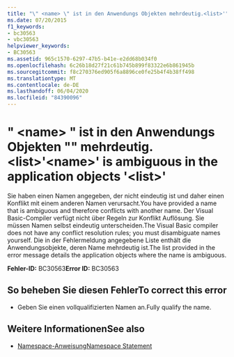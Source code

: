 ```yaml
---
title: "\" <name> \" ist in den Anwendungs Objekten mehrdeutig.<list>'"
ms.date: 07/20/2015
f1_keywords:
- bc30563
- vbc30563
helpviewer_keywords:
- BC30563
ms.assetid: 965c1570-6297-47b5-b41e-e2dd68b034f0
ms.openlocfilehash: 6c26b18d27f21c61b745b899f83322e6b861945b
ms.sourcegitcommit: f8c270376ed905f6a8896ce0fe25b4f4b38ff498
ms.translationtype: MT
ms.contentlocale: de-DE
ms.lasthandoff: 06/04/2020
ms.locfileid: "84390096"
---
```

# <a name="name-is-ambiguous-in-the-application-objects-list"></a><span data-ttu-id="a7e83-103">" \<name> " ist in den Anwendungs Objekten "" mehrdeutig. \<list></span><span class="sxs-lookup"><span data-stu-id="a7e83-103">'\<name>' is ambiguous in the application objects '\<list>'</span></span>
<span data-ttu-id="a7e83-104">Sie haben einen Namen angegeben, der nicht eindeutig ist und daher einen Konflikt mit einem anderen Namen verursacht.</span><span class="sxs-lookup"><span data-stu-id="a7e83-104">You have provided a name that is ambiguous and therefore conflicts with another name.</span></span> <span data-ttu-id="a7e83-105">Der Visual Basic-Compiler verfügt nicht über Regeln zur Konflikt Auflösung. Sie müssen Namen selbst eindeutig unterscheiden.</span><span class="sxs-lookup"><span data-stu-id="a7e83-105">The Visual Basic compiler does not have any conflict resolution rules; you must disambiguate names yourself.</span></span> <span data-ttu-id="a7e83-106">Die in der Fehlermeldung angegebene Liste enthält die Anwendungsobjekte, deren Name mehrdeutig ist.</span><span class="sxs-lookup"><span data-stu-id="a7e83-106">The list provided in the error message details the application objects where the name is ambiguous.</span></span>  
  
 <span data-ttu-id="a7e83-107">**Fehler-ID:** BC30563</span><span class="sxs-lookup"><span data-stu-id="a7e83-107">**Error ID:** BC30563</span></span>  
  
## <a name="to-correct-this-error"></a><span data-ttu-id="a7e83-108">So beheben Sie diesen Fehler</span><span class="sxs-lookup"><span data-stu-id="a7e83-108">To correct this error</span></span>  
  
- <span data-ttu-id="a7e83-109">Geben Sie einen vollqualifizierten Namen an.</span><span class="sxs-lookup"><span data-stu-id="a7e83-109">Fully qualify the name.</span></span>  
  
## <a name="see-also"></a><span data-ttu-id="a7e83-110">Weitere Informationen</span><span class="sxs-lookup"><span data-stu-id="a7e83-110">See also</span></span>

- [<span data-ttu-id="a7e83-111">Namespace-Anweisung</span><span class="sxs-lookup"><span data-stu-id="a7e83-111">Namespace Statement</span></span>](../language-reference/statements/namespace-statement.md)
